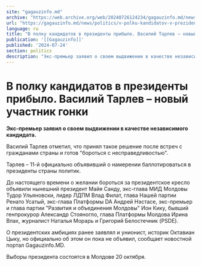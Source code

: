 ```yaml
---
site: "gagauzinfo.md"
archive: "https://web.archive.org/web/20240726124234/gagauzinfo.md/news/politics/v-polku-kandidatov-v-prezidenti-pribilo-vasilii-tarlev-novii-uchastnik-gonki"
url: "https://gagauzinfo.md/news/politics/v-polku-kandidatov-v-prezidenti-pribilo-vasilii-tarlev-novii-uchastnik-gonki"
language: ru
title: "В полку кандидатов в президенты прибыло. Василий Тарлев – новый участник гонки"
publication: '[[Gagauzinfo]]'
published: '2024-07-24'
section: politics
description: "Экс-премьер заявил о своем выдвижении в качестве независимого кандидата."
---
```


# В полку кандидатов в президенты прибыло. Василий Тарлев – новый участник гонки

**Экс-премьер заявил о своем выдвижении в качестве независимого кандидата.**

Василий Тарлев отметил, что принял такое решение после встреч с гражданами страны и готов "бороться с несправедливостью".

Тарлев – 11-й официально объявивший о намерении баллотироваться в президенты страны политик.

До настоящего времени о желании бороться за президентское кресло объявили нынешний президент Майя Санду, экс-глава МИД Молдовы Тудор Ульяновски, лидер ЛДПМ Влад Филат, глава Нашей партии Ренато Усатый, экс-глава Платформы DA Андрей Нэстасе, экс-премьер и глава партии "Развития и объединения Молдовы" Ион Кику, бывший генпрокурор Александр Стояногло, глава Платформы Молдова Ирина Влах, журналист Наталья Морарь и Григорий Белостечник (PSDE).

О президентских амбициях ранее заявлял и унионист, историк Октавиан Цыку, но официально об этом он пока не объявил, сообщает новостной портал Gagauzinfo.MD.

Выборы президента состоятся в Молдове 20 октября.